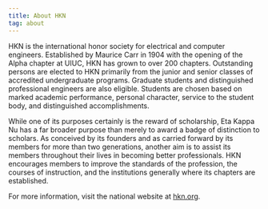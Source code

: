 ```yaml
---
title: About HKN
tag: about
---
```


HKN is the international honor society for electrical and computer engineers. Established by Maurice Carr in 1904 with the opening of the Alpha chapter at UIUC, HKN has grown to over 200 chapters. Outstanding persons are elected to HKN primarily from the junior and senior classes of accredited undergraduate programs. Graduate students and distinguished professional engineers are also eligible. Students are chosen based on marked academic performance, personal character, service to the student body, and distinguished accomplishments.


While one of its purposes certainly is the reward of scholarship, Eta Kappa Nu has a far broader purpose than merely to award a badge of distinction to scholars. As conceived by its founders and as carried forward by its members for more than two generations, another aim is to assist its members throughout their lives in becoming better professionals. HKN encourages members to improve the standards of the profession, the courses of instruction, and the institutions generally where its chapters are established.


For more information, visit the national website at [hkn.org](https://hkn.ieee.org/).
